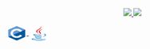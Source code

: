 <div align="center">
  <a href="https://github.com/DyingFlower">
  <img height="180em" src="https://github-readme-stats.vercel.app/api?username=DyingFlower&show_icons=true&theme=dracula&include_all_commits=true&count_private=true"/>
  <img height="180em" src="https://github-readme-stats.vercel.app/api/top-langs/?username=DyingFlower&layout=compact&langs_count=7&theme=dracula"/>
</div>
<div style="display: inline_block"><br>
  <img align="center" alt="DyingFlower-C" height="30" width="40" src="https://raw.githubusercontent.com/devicons/devicon/master/icons/c/c-original.svg">
  <img align="center" alt="DyingFlower-Java" height="30" width="40" src="https://raw.githubusercontent.com/devicons/devicon/master/icons/java/java-original.svg">
</div>
